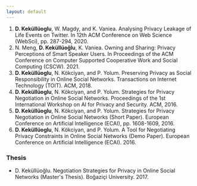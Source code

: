 ```yaml
---
layout: default
---
```

1.  **D. Keküllüoglu**, W. Magdy, and K. Vaniea. Analysing Privacy Leakage of Life Events on Twitter.
In 12th ACM Conference on Web Science (WebSci), pp. 287-294, 2020.
1.  N. Meng, **D. Keküllüoğlu**, K. Vaniea. Owning and Sharing: Privacy Perceptions of Smart Speaker Users. 
In Proceedings of the ACM Conference on Computer Supported Cooperative Work and Social Computing (CSCW). 2021.
1.  **D. Keküllüoglu**, N. Kökciyan, and P. Yolum. Preserving Privacy as Social Responsibility
in Online Social Networks. Transactions on Internet Technology (TOIT).
ACM, 2018.
1.  **D. Keküllüoglu**, N. Kökciyan, and P. Yolum. Strategies for Privacy Negotiation in
Online Social Networks. Proceedings of the 1st International Workshop on AI for
Privacy and Security. ACM, 2016.
1.  **D. Keküllüoglu**, N. Kökciyan, and P. Yolum. Strategies for Privacy Negotiation in Online
Social Networks (Short Paper). European Conference on Artificial Intelligence
(ECAI), pp. 1608-1609, 2016.
1.  **D. Keküllüoglu**, N. Kökciyan, and P. Yolum. A Tool for Negotiating Privacy
Constraints in Online Social Networks (Demo Paper). European Conference on
Artificial Intelligence (ECAI). 2016.

### Thesis
* D. Keküllüoğlu. Negotiation Strategies for Privacy in Online Social Networks (Master's Thesis).
Boğaziçi University. 2017.

